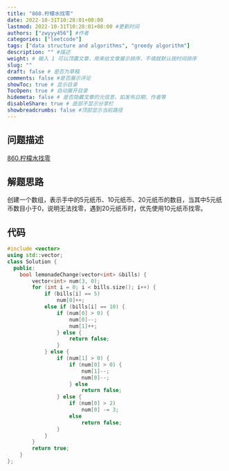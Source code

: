 ```yaml
---
title: "860.柠檬水找零"
date: 2022-10-31T10:28:01+08:00
lastmod: 2022-10-31T10:28:01+08:00 #更新时间
authors: ["zwyyy456"] #作者
categories: ["leetcode"]
tags: ["data structure and algorithms", "greedy algorithm"]
description: "" #描述
weight: # 输入 1 可以顶置文章，用来给文章展示排序，不填就默认按时间排序
slug: ""
draft: false # 是否为草稿
comments: false #是否展示评论
showToc: true # 显示目录
TocOpen: true # 自动展开目录
hidemeta: false # 是否隐藏文章的元信息，如发布日期、作者等
disableShare: true # 底部不显示分享栏
showbreadcrumbs: false #顶部显示当前路径
---
```

## 问题描述
[860.柠檬水找零](https://leetcode.cn/problems/lemonade-change/)

## 解题思路
创建一个数组，表示手中的5元纸币、10元纸币、20元纸币的数目，当其中5元纸币数目小于0，说明无法找零，遇到20元纸币时，优先使用10元纸币找零。

## 代码
```cpp
#include <vector>
using std::vector;
class Solution {
  public:
    bool lemonadeChange(vector<int> &bills) {
        vector<int> num(3, 0);
        for (int i = 0; i < bills.size(); i++) {
            if (bills[i] == 5)
                num[0]++;
            else if (bills[i] == 10) {
                if (num[0] > 0) {
                    num[0]--;
                    num[1]++;
                } else {
                    return false;
                }
            } else {
                if (num[1] > 0) {
                    if (num[0] > 0) {
                        num[1]--;
                        num[0]--;
                    } else
                        return false;
                } else {
                    if (num[0] > 2)
                        num[0] -= 3;
                    else
                        return false;
                }
            }
        }
        return true;
    }
};
```
